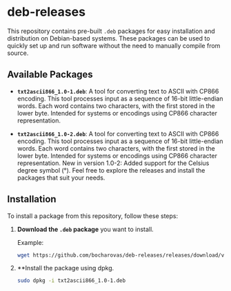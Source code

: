 # deb-releases

This repository contains pre-built `.deb` packages for easy installation and distribution on Debian-based systems. These packages can be used to quickly set up and run software without the need to manually compile from source.

## Available Packages

- **`txt2ascii866_1.0-1.deb`**: A tool for converting text to ASCII with CP866 encoding. This tool processes input as a sequence of 16-bit little-endian words. Each word contains two characters, with the first stored in the lower byte. Intended for systems or encodings using CP866 character representation.

- **`txt2ascii866_1.0-2.deb`**: A tool for converting text to ASCII with CP866 encoding. This tool processes input as a sequence of 16-bit little-endian words. Each word contains two characters, with the first stored in the lower byte. Intended for systems or encodings using CP866 character representation. New in version 1.0-2: Added support for the Celsius degree symbol (°).
Feel free to explore the releases and install the packages that suit your needs.

## Installation

To install a package from this repository, follow these steps:

1. **Download the `.deb` package** you want to install.

   Example:
   ```bash
   wget https://github.com/bocharovas/deb-releases/releases/download/v1.0/txt2ascii866_1.0-1.deb

2. **Install the package using dpkg.

   ```bash
   sudo dpkg -i txt2ascii866_1.0-1.deb

